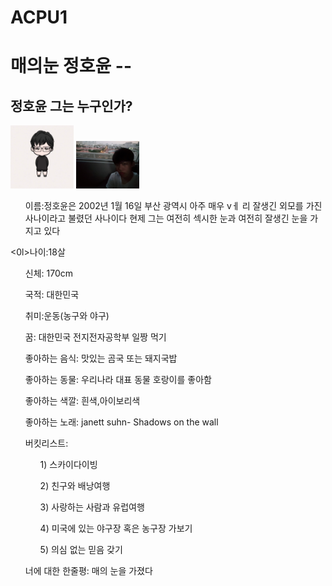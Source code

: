 # ACPU1
<html>
<head>
  <meta charset="utf-8">
</head>
<h1> 매의눈 정호윤 --</h1>
  <ol>
  </ol>
  <h2>정호윤 그는 누구인가?</h2>
  <img src="KakaoTalk_20190505_140403843.jpg" width="20%">
  <img src="KakaoTalk_20190505_140210138.jpg" width="20%">
  <p>
<ol>이름:정호윤은 2002년 1월 16일 부산 광역시 아주 매우 vㅔ 리 잘생긴 외모를 가진 사나이라고 불렸던 사나이다 현제 그는 여전히 섹시한 눈과 여전히 잘생긴 눈을 가지고 있다 </ol>
<0l>나이:18살</ol>
<ol>신체: 170cm</ol>
<ol>국적: 대한민국</ol>
<ol>취미:운동(농구와 야구) </ol>
<ol>꿈: 대한민국 전지전자공학부 일짱 먹기 </ol>
<ol>좋아하는 음식: 맛있는 곰국 또는 돼지국밥 </ol>
<ol>좋아하는 동물: 우리나라 대표 동물 호랑이를 좋아함 </ol>
<ol>좋아하는 색깔: 흰색,아이보리색</ol>
<ol>좋아하는 노래: janett suhn- Shadows on the wall </ol>
<ol>버킷리스트:
  <ol>1) 스카이다이빙</ol>
<ol>  2) 친구와 배낭여행</ol>
<ol>  3) 사랑하는 사람과 유럽여행</ol>
<ol>  4) 미국에 있는 야구장 혹은 농구장 가보기</ol>
<ol>  5) 의심 없는 믿음 갖기</ol>
  </ol>
<ol> 너에 대한 한줄평: 매의 눈을 가졌다</oi>
  </p>
</body>
</html>
